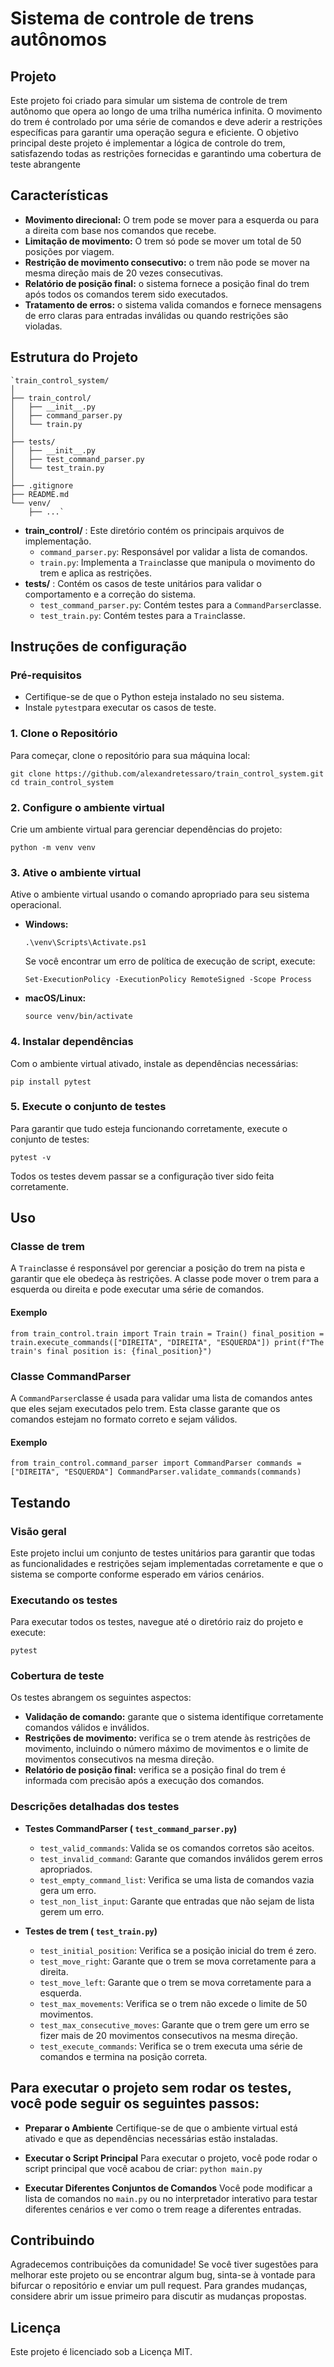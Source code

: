 
# Sistema de controle de trens autônomos

## Projeto

Este projeto foi criado para simular um sistema de controle de trem autônomo que opera ao longo de uma trilha numérica infinita. O movimento do trem é controlado por uma série de comandos e deve aderir a restrições específicas para garantir uma operação segura e eficiente. O objetivo principal deste projeto é implementar a lógica de controle do trem, satisfazendo todas as restrições fornecidas e garantindo uma cobertura de teste abrangente

## Características

-   **Movimento direcional:** O trem pode se mover para a esquerda ou para a direita com base nos comandos que recebe.
-   **Limitação de movimento:** O trem só pode se mover um total de 50 posições por viagem.
-   **Restrição de movimento consecutivo:** o trem não pode se mover na mesma direção mais de 20 vezes consecutivas.
-   **Relatório de posição final:** o sistema fornece a posição final do trem após todos os comandos terem sido executados.
-   **Tratamento de erros:** o sistema valida comandos e fornece mensagens de erro claras para entradas inválidas ou quando restrições são violadas.

## Estrutura do Projeto



    `train_control_system/
    │
    ├── train_control/
    │   ├── __init__.py
    │   ├── command_parser.py
    │   └── train.py
    │
    ├── tests/
    │   ├── __init__.py
    │   ├── test_command_parser.py
    │   └── test_train.py
    │
    ├── .gitignore
    ├── README.md
    └── venv/
        ├── ...` 

-   **train_control/** : Este diretório contém os principais arquivos de implementação.
    -   `command_parser.py`: Responsável por validar a lista de comandos.
    -   `train.py`: Implementa a `Train`classe que manipula o movimento do trem e aplica as restrições.
-   **tests/** : Contém os casos de teste unitários para validar o comportamento e a correção do sistema.
    -   `test_command_parser.py`: Contém testes para a `CommandParser`classe.
    -   `test_train.py`: Contém testes para a `Train`classe.

## Instruções de configuração

### Pré-requisitos

-   Certifique-se de que o Python esteja instalado no seu sistema.
-   Instale `pytest`para executar os casos de teste.

### 1. Clone o Repositório

Para começar, clone o repositório para sua máquina local:



`git clone https://github.com/alexandretessaro/train_control_system.git
cd train_control_system` 

### 2. Configure o ambiente virtual

Crie um ambiente virtual para gerenciar dependências do projeto:

`python -m venv venv` 

### 3. Ative o ambiente virtual

Ative o ambiente virtual usando o comando apropriado para seu sistema operacional.

-   **Windows:**
  
    
    `.\venv\Scripts\Activate.ps1` 
    
    Se você encontrar um erro de política de execução de script, execute:
    
    `Set-ExecutionPolicy -ExecutionPolicy RemoteSigned -Scope Process` 
    
-   **macOS/Linux:**
    
    
    `source venv/bin/activate` 
    

### 4. Instalar dependências

Com o ambiente virtual ativado, instale as dependências necessárias:

`pip install pytest` 

### 5. Execute o conjunto de testes

Para garantir que tudo esteja funcionando corretamente, execute o conjunto de testes:

`pytest -v` 

Todos os testes devem passar se a configuração tiver sido feita corretamente.

## Uso

### Classe de trem

A `Train`classe é responsável por gerenciar a posição do trem na pista e garantir que ele obedeça às restrições. A classe pode mover o trem para a esquerda ou direita e pode executar uma série de comandos.

#### Exemplo



`from train_control.train import Train
train = Train()
final_position = train.execute_commands(["DIREITA", "DIREITA", "ESQUERDA"])
print(f"The train's final position is: {final_position}")` 

### Classe CommandParser

A `CommandParser`classe é usada para validar uma lista de comandos antes que eles sejam executados pelo trem. Esta classe garante que os comandos estejam no formato correto e sejam válidos.

#### Exemplo

`from train_control.command_parser import CommandParser
commands = ["DIREITA", "ESQUERDA"]
CommandParser.validate_commands(commands)` 

## Testando

### Visão geral

Este projeto inclui um conjunto de testes unitários para garantir que todas as funcionalidades e restrições sejam implementadas corretamente e que o sistema se comporte conforme esperado em vários cenários.

### Executando os testes

Para executar todos os testes, navegue até o diretório raiz do projeto e execute:

`pytest` 

### Cobertura de teste

Os testes abrangem os seguintes aspectos:

-   **Validação de comando:** garante que o sistema identifique corretamente comandos válidos e inválidos.
-   **Restrições de movimento:** verifica se o trem atende às restrições de movimento, incluindo o número máximo de movimentos e o limite de movimentos consecutivos na mesma direção.
-   **Relatório de posição final:** verifica se a posição final do trem é informada com precisão após a execução dos comandos.

### Descrições detalhadas dos testes

-   **Testes CommandParser ( `test_command_parser.py`)**
    
    -   `test_valid_commands`: Valida se os comandos corretos são aceitos.
    -   `test_invalid_command`: Garante que comandos inválidos gerem erros apropriados.
    -   `test_empty_command_list`: Verifica se uma lista de comandos vazia gera um erro.
    -   `test_non_list_input`: Garante que entradas que não sejam de lista gerem um erro.
-   **Testes de trem ( `test_train.py`)**
    
    -   `test_initial_position`: Verifica se a posição inicial do trem é zero.
    -   `test_move_right`: Garante que o trem se mova corretamente para a direita.
    -   `test_move_left`: Garante que o trem se mova corretamente para a esquerda.
    -   `test_max_movements`: Verifica se o trem não excede o limite de 50 movimentos.
    -   `test_max_consecutive_moves`: Garante que o trem gere um erro se fizer mais de 20 movimentos consecutivos na mesma direção.
    -   `test_execute_commands`: Verifica se o trem executa uma série de comandos e termina na posição correta.

## Para executar o projeto sem rodar os testes, você pode seguir os seguintes passos:

-   **Preparar o Ambiente** Certifique-se de que o ambiente virtual está ativado e que as dependências necessárias estão instaladas.

- **Executar o Script Principal** Para executar o projeto, você pode rodar o script principal que você acabou de criar:
   `python main.py`
   
 - **Executar Diferentes Conjuntos de Comandos** Você pode modificar a lista de comandos no `main.py` ou no interpretador interativo para testar diferentes cenários e ver como o trem reage a diferentes entradas.

## Contribuindo

Agradecemos contribuições da comunidade! Se você tiver sugestões para melhorar este projeto ou se encontrar algum bug, sinta-se à vontade para bifurcar o repositório e enviar um pull request. Para grandes mudanças, considere abrir um issue primeiro para discutir as mudanças propostas.

## Licença

Este projeto é licenciado sob a Licença MIT. 

